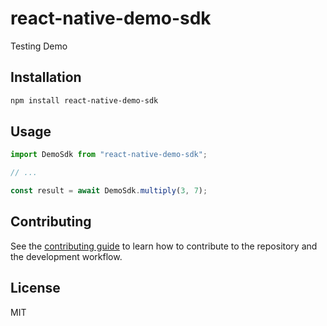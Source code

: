 # react-native-demo-sdk

Testing Demo

## Installation

```sh
npm install react-native-demo-sdk
```

## Usage

```js
import DemoSdk from "react-native-demo-sdk";

// ...

const result = await DemoSdk.multiply(3, 7);
```

## Contributing

See the [contributing guide](CONTRIBUTING.md) to learn how to contribute to the repository and the development workflow.

## License

MIT
